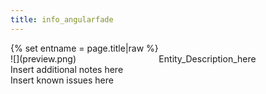 ```yaml
---
title: info_angularfade
---
```

<div>{% set entname = page.title|raw %}</div>
<div class="container previewimg">
<div class="columns">
<div class="imagepadding column col-auto" markdown="1">![](preview.png)</div>
<div class="column entityentry" markdown="1">Entity_Description_here</div>
</div>
</div>
<div class="notices blue">Insert additional notes here</div>
<div class="notices red">Insert known issues here</div>
